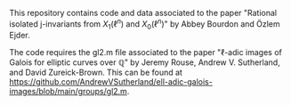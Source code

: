 This repository contains code and data associated to the paper "Rational isolated j-invariants from $X_1(\ell^n)$ and $X_0(\ell^n)$" by Abbey Bourdon and Özlem Ejder.

The code requires the gl2.m file associated to the paper "$\ell$-adic images of Galois for elliptic curves over $\mathbb{Q}$" by Jeremy Rouse, Andrew V. Sutherland, and David Zureick-Brown. This can be found at https://github.com/AndrewVSutherland/ell-adic-galois-images/blob/main/groups/gl2.m.
